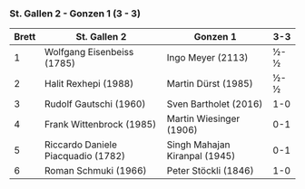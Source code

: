 ### St. Gallen 2 - Gonzen 1 (3 - 3)

| Brett | St. Gallen 2                       | Gonzen 1                      | 3-3 |
|-------|------------------------------------|-------------------------------|-----|
| 1     | Wolfgang Eisenbeiss (1785)         | Ingo Meyer (2113)             | ½-½ |
| 2     | Halit Rexhepi (1988)               | Martin Dürst (1985)           | ½-½ |
| 3     | Rudolf Gautschi (1960)             | Sven Bartholet (2016)         | 1-0 |
| 4     | Frank Wittenbrock (1985)           | Martin Wiesinger (1906)       | 0-1 |
| 5     | Riccardo Daniele Piacquadio (1782) | Singh Mahajan Kiranpal (1945) | 0-1 |
| 6     | Roman Schmuki (1966)               | Peter Stöckli (1846)          | 1-0 |
